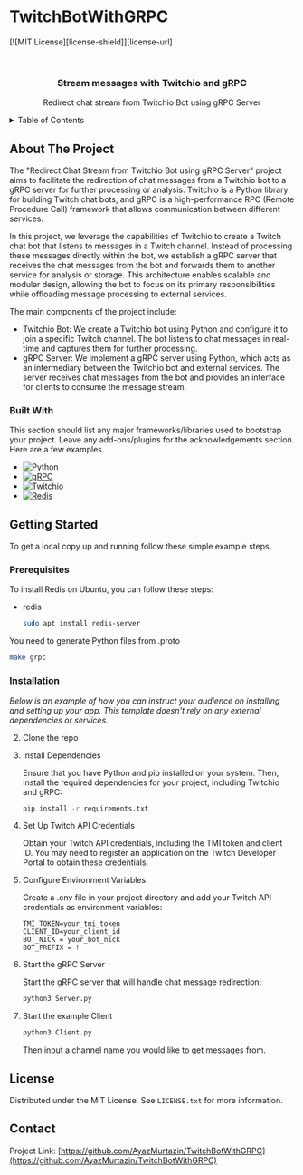 # TwitchBotWithGRPC

<!-- PROJECT SHIELDS -->
[![MIT License][license-shield]][license-url]



<!-- PROJECT LOGO -->
<br />
<div align="center">

  <h3 align="center">Stream messages with Twitchio and gRPC</h3>

  <p align="center">
    Redirect chat stream from Twitchio Bot using gRPC Server
  </p>
</div>



<!-- TABLE OF CONTENTS -->
<details>
  <summary>Table of Contents</summary>
  <ol>
    <li>
      <a href="#about-the-project">About The Project</a>
      <ul>
        <li><a href="#built-with">Built With</a></li>
      </ul>
    </li>
    <li>
      <a href="#getting-started">Getting Started</a>
      <ul>
        <li><a href="#prerequisites">Prerequisites</a></li>
        <li><a href="#installation">Installation</a></li>
      </ul>
    </li>
    <li><a href="#usage">Usage</a></li>
    <li><a href="#roadmap">Roadmap</a></li>
    <li><a href="#contributing">Contributing</a></li>
    <li><a href="#license">License</a></li>
    <li><a href="#contact">Contact</a></li>
    <li><a href="#acknowledgments">Acknowledgments</a></li>
  </ol>
</details>

<!-- ABOUT THE PROJECT -->
## About The Project

<!-- [![Product Name Screen Shot][product-screenshot]](https://example.com) -->

The "Redirect Chat Stream from Twitchio Bot using gRPC Server" project aims to facilitate the redirection of chat messages from a Twitchio bot to a gRPC server for further processing or analysis. Twitchio is a Python library for building Twitch chat bots, and gRPC is a high-performance RPC (Remote Procedure Call) framework that allows communication between different services.

In this project, we leverage the capabilities of Twitchio to create a Twitch chat bot that listens to messages in a Twitch channel. Instead of processing these messages directly within the bot, we establish a gRPC server that receives the chat messages from the bot and forwards them to another service for analysis or storage. This architecture enables scalable and modular design, allowing the bot to focus on its primary responsibilities while offloading message processing to external services.

The main components of the project include:

* Twitchio Bot: We create a Twitchio bot using Python and configure it to join a specific Twitch channel. The bot listens to chat messages in real-time and captures them for further processing.
* gRPC Server: We implement a gRPC server using Python, which acts as an intermediary between the Twitchio bot and external services. The server receives chat messages from the bot and provides an interface for clients to consume the message stream.





### Built With

This section should list any major frameworks/libraries used to bootstrap your project. Leave any add-ons/plugins for the acknowledgements section. Here are a few examples.

* ![Python](https://img.shields.io/badge/python-3670A0?style=for-the-badge&logo=python&logoColor=ffdd54)
* [![gRPC](https://img.shields.io/badge/gRPC-1.63.0-brightgreen.svg)](https://grpc.io)
* [![Twitchio](https://img.shields.io/badge/Twitchio-2.9.1-purple.svg)](https://github.com/TwitchIO/TwitchIO)
* [![Redis](https://img.shields.io/badge/Redis-6.0.16-red.svg)](https://redis.io)



<!-- GETTING STARTED -->
## Getting Started

To get a local copy up and running follow these simple example steps.

### Prerequisites

To install Redis on Ubuntu, you can follow these steps:
* redis
  ```sh
  sudo apt install redis-server
  ```

You need to generate Python files from .proto
  ```sh
  make grpc
  ```

### Installation

_Below is an example of how you can instruct your audience on installing and setting up your app. This template doesn't rely on any external dependencies or services._

2. Clone the repo
3. Install Dependencies

    Ensure that you have Python and pip installed on your system. Then, install the required dependencies for your project, including Twitchio and gRPC:

    ```sh
    pip install -r requirements.txt
    ```

4. Set Up Twitch API Credentials

    Obtain your Twitch API credentials, including the TMI token and client ID. You may need to register an application on the Twitch Developer Portal to obtain these credentials.

5. Configure Environment Variables

    Create a .env file in your project directory and add your Twitch API credentials as environment variables:

    ```.env
    TMI_TOKEN=your_tmi_token
    CLIENT_ID=your_client_id
    BOT_NICK = your_bot_nick
    BOT_PREFIX = !
    ```
6. Start the gRPC Server
    
    Start the gRPC server that will handle chat message redirection:

    ```sh
    python3 Server.py
    ```
7. Start the example Client
    
    ```sh
    python3 Client.py
    ```
    Then input a channel name you would like to get messages from.



<!-- LICENSE -->
## License

Distributed under the MIT License. See `LICENSE.txt` for more information.





<!-- CONTACT -->
## Contact

Project Link: [https://github.com/AyazMurtazin/TwitchBotWithGRPC](https://github.com/AyazMurtazin/TwitchBotWithGRPC)